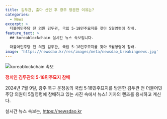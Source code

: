 ```yaml
---
title: 김두관, 출마 선언 후 광주 방문한 이유는?
categories:
  - News
excerpt: >
  더불어민주당 전 의원 김두관, 국립 5·18민주묘지를 찾아 5월영령에 참배.
feature_text: >
  ## koreablockchain 실시간 뉴스 속보입니다.

  더불어민주당 전 의원 김두관, 국립 5·18민주묘지를 찾아 5월영령에 참배.
image: 'https://newsdao.kr/res/images/meta/newsdao_breakingnews.jpg'
---
```


<p><img src="https://newsdao.kr/res/images/meta/newsdao_breakingnews.jpg" alt="koreablockchain 속보" /></p>

<p><b><span style="color: #ee2323;">정치인 김두관의 5·18민주묘지 참배</span></b></p>

<p>2024년 7월 9일, 광주 북구 운정동의 국립 5·18민주묘지를 방문한 김두관 전 더불어민주당 의원이 5월영령에 참배하고 있는 사진 속에서 뉴스1 기자의 렌즈를 응시하고 계신다.</p>
실시간 뉴스 속보는, <a href="https://newsdao.kr" rel="dofollow">https://newsdao.kr</a>


